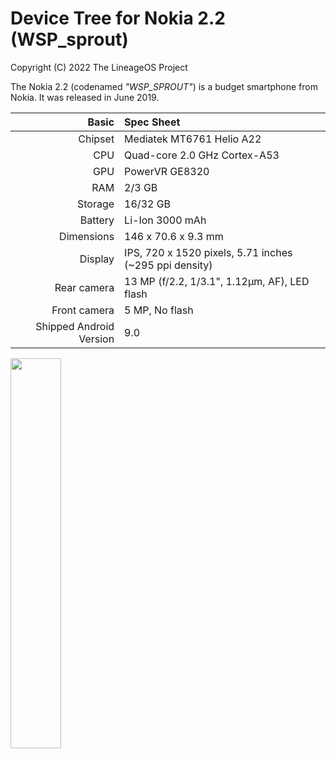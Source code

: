# Device Tree for Nokia 2.2 (WSP_sprout)

Copyright (C) 2022 The LineageOS Project

The Nokia 2.2 (codenamed _"WSP_SPROUT"_) is a budget smartphone from Nokia.
It was released in June 2019.

| Basic                   | Spec Sheet                                             |
|------------------------:|:-------------------------------------------------------|
| Chipset                 | Mediatek MT6761 Helio A22                              |
| CPU                     | Quad-core 2.0 GHz Cortex-A53                           |
| GPU                     | PowerVR GE8320                                         |
| RAM                     | 2/3 GB                                                 |
| Storage                 | 16/32 GB                                               |
| Battery                 | Li-Ion 3000 mAh                                        |
| Dimensions              | 146 x 70.6 x 9.3 mm                                    |
| Display                 | IPS, 720 x 1520 pixels, 5.71 inches (~295 ppi density) |
| Rear camera             | 13 MP (f/2.2, 1/3.1", 1.12µm, AF), LED flash           |
| Front camera            | 5 MP, No flash                                         |
| Shipped Android Version | 9.0                                                    |

<img src="https://user-images.githubusercontent.com/67373913/158577759-0dcbbfea-f287-4f97-ab3b-74371bed9958.png" width="40%">
